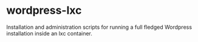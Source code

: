 # wordpress-lxc
Installation and administration scripts for running a full fledged Wordpress installation inside an lxc container.
